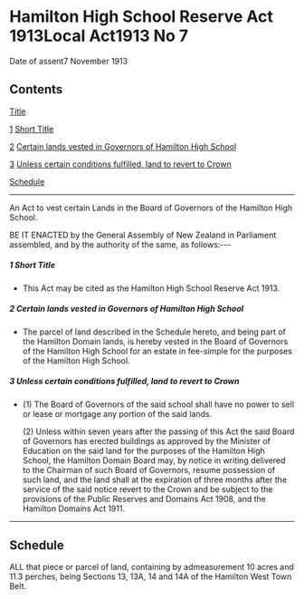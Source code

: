 # Hamilton High School Reserve Act 1913Local Act1913 No 7

Date of assent7 November 1913

## Contents

[Title][0]

[1][1] [Short Title][1]

[2][2] [Certain lands vested in Governors of Hamilton High School][2]

[3][3] [Unless certain conditions fulfilled, land to revert to Crown][3]

[Schedule][4]  
[][4]

---

An Act to vest certain Lands in the Board of Governors of the Hamilton High School.

BE IT ENACTED by the General Assembly of New Zealand in Parliament assembled, and by the authority of the same, as follows:---

##### 1 Short Title
    
*   This Act may be cited as the Hamilton High School Reserve Act 1913\.

##### 2 Certain lands vested in Governors of Hamilton High School
    
*   The parcel of land described in the Schedule hereto, and being part of the Hamilton Domain lands, is hereby vested in the Board of Governors of the Hamilton High School for an estate in fee-simple for the purposes of the Hamilton High School.

##### 3 Unless certain conditions fulfilled, land to revert to Crown
    
*   (1) The Board of Governors of the said school shall have no power to sell or lease or mortgage any portion of the said lands.
    
    (2) Unless within seven years after the passing of this Act the said Board of Governors has erected buildings as approved by the Minister of Education on the said land for the purposes of the Hamilton High School, the Hamilton Domain Board may, by notice in writing delivered to the Chairman of such Board of Governors, resume possession of such land, and the land shall at the expiration of three months after the service of the said notice revert to the Crown and be subject to the provisions of the Public Reserves and Domains Act 1908, and the Hamilton Domains Act 1911\.

---

## Schedule

ALL that piece or parcel of land, containing by admeasurement 10 acres and 11.3 perches, being Sections 13, 13A, 14 and 14A of the Hamilton West Town Belt.

[0]: http://www.legislation.govt.nz/act/local/1913/0007/latest/whole.html#DLM38779
[1]: http://www.legislation.govt.nz/act/local/1913/0007/latest/whole.html#DLM38781
[2]: http://www.legislation.govt.nz/act/local/1913/0007/latest/whole.html#DLM38782
[3]: http://www.legislation.govt.nz/act/local/1913/0007/latest/whole.html#DLM38783
[4]: http://www.legislation.govt.nz/act/local/1913/0007/latest/whole.html#DLM38784